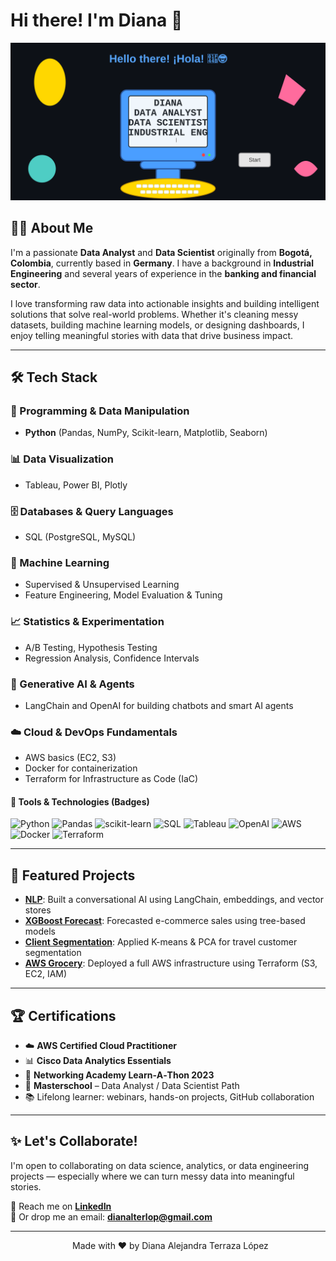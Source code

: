 # Hi there! I'm Diana 👋

<div align="center">
  <img src="computer-animation.svg" alt="Diana - Data Analyst, Data Scientist & Industrial Engineer" width="800"/>
</div>

## 👩‍💻 About Me

I'm a passionate **Data Analyst** and **Data Scientist** originally from **Bogotá, Colombia**, currently based in **Germany**. I have a background in **Industrial Engineering** and several years of experience in the **banking and financial sector**.

I love transforming raw data into actionable insights and building intelligent solutions that solve real-world problems. Whether it's cleaning messy datasets, building machine learning models, or designing dashboards, I enjoy telling meaningful stories with data that drive business impact.

---

## 🛠️ Tech Stack

### 🐍 Programming & Data Manipulation  
- **Python** (Pandas, NumPy, Scikit-learn, Matplotlib, Seaborn)

### 📊 Data Visualization  
- Tableau, Power BI, Plotly

### 🗄️ Databases & Query Languages  
- SQL (PostgreSQL, MySQL)

### 🤖 Machine Learning  
- Supervised & Unsupervised Learning  
- Feature Engineering, Model Evaluation & Tuning

### 📈 Statistics & Experimentation  
- A/B Testing, Hypothesis Testing  
- Regression Analysis, Confidence Intervals

### 🧠 Generative AI & Agents  
- LangChain and OpenAI for building chatbots and smart AI agents

### ☁️ Cloud & DevOps Fundamentals  
- AWS basics (EC2, S3)  
- Docker for containerization  
- Terraform for Infrastructure as Code (IaC)

#### 🔧 Tools & Technologies (Badges)
![Python](https://img.shields.io/badge/Python-3670A0?style=for-the-badge&logo=python&logoColor=ffdd54)
![Pandas](https://img.shields.io/badge/pandas-150458?style=for-the-badge&logo=pandas)
![scikit-learn](https://img.shields.io/badge/scikit--learn-F7931E?style=for-the-badge&logo=scikit-learn&logoColor=white)
![SQL](https://img.shields.io/badge/SQL-025E8C?style=for-the-badge&logo=postgresql&logoColor=white)
![Tableau](https://img.shields.io/badge/Tableau-E97627?style=for-the-badge&logo=tableau&logoColor=white)
![OpenAI](https://img.shields.io/badge/OpenAI-412991?style=for-the-badge&logo=openai&logoColor=white)
![AWS](https://img.shields.io/badge/AWS-232F3E?style=for-the-badge&logo=amazonaws&logoColor=white)
![Docker](https://img.shields.io/badge/Docker-2496ED?style=for-the-badge&logo=docker&logoColor=white)
![Terraform](https://img.shields.io/badge/Terraform-7B42BC?style=for-the-badge&logo=terraform&logoColor=white)

---

## 📌 Featured Projects

- [**NLP**](https://github.com/Dianaaleja/NLP): Built a conversational AI using LangChain, embeddings, and vector stores  
- [**XGBoost Forecast**](https://github.com/Dianaaleja/corporacion_favorita): Forecasted e-commerce sales using tree-based models  
- [**Client Segmentation**](https://github.com/Dianaaleja/travel_tide_customer_segment): Applied K-means & PCA for travel customer segmentation  
- [**AWS Grocery**](https://github.com/Dianaaleja/AWS_grocery): Deployed a full AWS infrastructure using Terraform (S3, EC2, IAM)

---

## 🏆 Certifications

- ☁️ **AWS Certified Cloud Practitioner**
- 📊 **Cisco Data Analytics Essentials**
- 🧠 **Networking Academy Learn‑A‑Thon 2023**
- 🏫 **Masterschool** – Data Analyst / Data Scientist Path
- 📚 Lifelong learner: webinars, hands-on projects, GitHub collaboration

---

## ✨ Let's Collaborate!

I'm open to collaborating on data science, analytics, or data engineering projects — especially where we can turn messy data into meaningful stories.

💬 Reach me on [**LinkedIn**](https://www.linkedin.com/in/dianaterrazalopez/)  
📧 Or drop me an email: **dianalterlop@gmail.com**

---

<p align="center">
  Made with ❤️ by Diana Alejandra Terraza López
</p>
